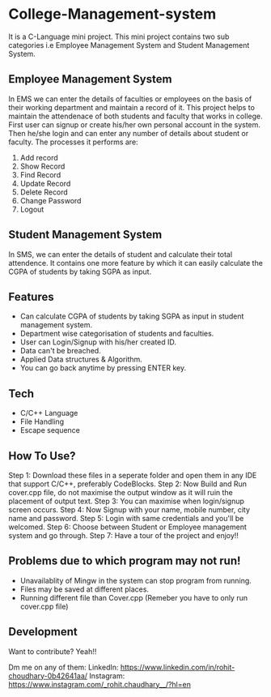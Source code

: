 # College-Management-system

It is a C-Language mini project. This mini project contains two sub categories i.e Employee Management System and Student Management System. 

## Employee Management System

In EMS we can enter the details of faculties or employees on the basis of their working department and maintain a record of it. This project helps to maintain the attendenace of both students and faculty that works in college. First user can signup or create his/her own personal account in the system. Then he/she login and can enter any number of details about student or faculty. 
The processes it performs are: 
1) Add record
2) Show Record
3) Find Record
4) Update Record
5) Delete Record
6) Change Password
7) Logout

## Student Management System

In SMS, we can enter the details of student and calculate their total attendence. It contains one more feature by which it can easily calculate the CGPA of students by taking SGPA as input. 

## Features
* Can calculate CGPA of students by taking SGPA as input in student management system.
* Department wise categorisation of students and faculties.
* User can Login/Signup with his/her created ID.
* Data can't be breached.
* Applied Data structures & Algorithm.
* You can go back anytime by pressing ENTER key.


## Tech

* C/C++ Language
* File Handling
* Escape sequence

## How To Use?

Step 1: Download these files in a seperate folder and open them in any IDE that support C/C++, preferably CodeBlocks.
Step 2: Now Build and Run cover.cpp file, do not maximise the output window as it will ruin the placement of output text.
Step 3: You can maximise when login/signup screen occurs.
Step 4: Now Signup with your name, mobile number, city name and password.
Step 5: Login with same credentials and you'll be welcomed.
Step 6: Choose between Student or Employee management system and go through.
Step 7: Have a tour of the project and enjoy!!

## Problems due to which program may not run!

* Unavailablity of Mingw in the system can stop program from running.
* Files may be saved at different places.
* Running different file than Cover.cpp (Remeber you have to only run cover.cpp file)

## Development

Want to contribute? Yeah!!

Dm me on any of them:
LinkedIn:  https://www.linkedin.com/in/rohit-choudhary-0b42641aa/
Instagram:  https://www.instagram.com/_rohit.chaudhary__/?hl=en
